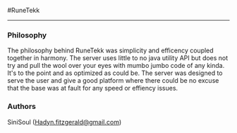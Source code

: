 #RuneTekk
***

### Philosophy

The philosophy behind RuneTekk was simplicity and efficency coupled together in harmony. The server uses little to no 
java utility API but does not try and pull the wool over your eyes with mumbo jumbo code of any kinda. It's to the 
point and as optimized as could be. The server was designed to serve the user and give a good platform where there
could be no excuse that the base was at fault for any speed or effiency issues. 

### Authors

SiniSoul (Hadyn.fitzgerald@gmail.com)